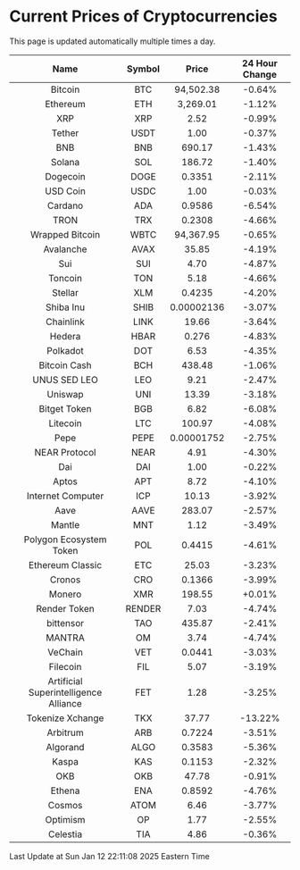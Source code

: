 # Current Prices of Cryptocurrencies
This page is updated automatically multiple times a day.

| Name | Symbol | Price | 24 Hour Change |
| :---: |:---:| :---: | :---: |
| Bitcoin | BTC | 94,502.38 | -0.64% |
| Ethereum | ETH | 3,269.01 | -1.12% |
| XRP | XRP | 2.52 | -0.99% |
| Tether | USDT | 1.00 | -0.37% |
| BNB | BNB | 690.17 | -1.43% |
| Solana | SOL | 186.72 | -1.40% |
| Dogecoin | DOGE | 0.3351 | -2.11% |
| USD Coin | USDC | 1.00 | -0.03% |
| Cardano | ADA | 0.9586 | -6.54% |
| TRON | TRX | 0.2308 | -4.66% |
| Wrapped Bitcoin | WBTC | 94,367.95 | -0.65% |
| Avalanche | AVAX | 35.85 | -4.19% |
| Sui | SUI | 4.70 | -4.87% |
| Toncoin | TON | 5.18 | -4.66% |
| Stellar | XLM | 0.4235 | -4.20% |
| Shiba Inu | SHIB | 0.00002136 | -3.07% |
| Chainlink | LINK | 19.66 | -3.64% |
| Hedera | HBAR | 0.276 | -4.83% |
| Polkadot | DOT | 6.53 | -4.35% |
| Bitcoin Cash | BCH | 438.48 | -1.06% |
| UNUS SED LEO | LEO | 9.21 | -2.47% |
| Uniswap | UNI | 13.39 | -3.18% |
| Bitget Token | BGB | 6.82 | -6.08% |
| Litecoin | LTC | 100.97 | -4.08% |
| Pepe | PEPE | 0.00001752 | -2.75% |
| NEAR Protocol | NEAR | 4.91 | -4.30% |
| Dai | DAI | 1.00 | -0.22% |
| Aptos | APT | 8.72 | -4.10% |
| Internet Computer | ICP | 10.13 | -3.92% |
| Aave | AAVE | 283.07 | -2.57% |
| Mantle | MNT | 1.12 | -3.49% |
| Polygon Ecosystem Token | POL | 0.4415 | -4.61% |
| Ethereum Classic | ETC | 25.03 | -3.23% |
| Cronos | CRO | 0.1366 | -3.99% |
| Monero | XMR | 198.55 | +0.01% |
| Render Token | RENDER | 7.03 | -4.74% |
| bittensor | TAO | 435.87 | -2.41% |
| MANTRA | OM | 3.74 | -4.74% |
| VeChain | VET | 0.0441 | -3.03% |
| Filecoin | FIL | 5.07 | -3.19% |
| Artificial Superintelligence Alliance | FET | 1.28 | -3.25% |
| Tokenize Xchange | TKX | 37.77 | -13.22% |
| Arbitrum | ARB | 0.7224 | -3.51% |
| Algorand | ALGO | 0.3583 | -5.36% |
| Kaspa | KAS | 0.1153 | -2.32% |
| OKB | OKB | 47.78 | -0.91% |
| Ethena | ENA | 0.8592 | -4.76% |
| Cosmos | ATOM | 6.46 | -3.77% |
| Optimism | OP | 1.77 | -2.55% |
| Celestia | TIA | 4.86 | -0.36% |

Last Update at Sun Jan 12 22:11:08 2025 Eastern Time